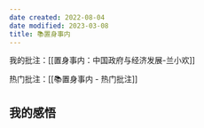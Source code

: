 ```yaml
---
date created: 2022-08-04
date modified: 2023-03-08
title: 📚置身事内
---
```


我的批注：[[置身事内：中国政府与经济发展-兰小欢]]

热门批注：[[📚置身事内 - 热门批注]]

## 我的感悟
